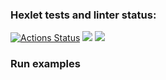 ### Hexlet tests and linter status:
[![Actions Status](https://github.com/ankoz2000/java-project-61/workflows/hexlet-check/badge.svg)](https://github.com/ankoz2000/java-project-61/actions)
<a href="https://codeclimate.com/github/ankoz2000/java-project-71/maintainability"><img src="https://api.codeclimate.com/v1/badges/8732f7655db6423c0af7/maintainability" /></a>
<a href="https://codeclimate.com/github/ankoz2000/java-project-71/test_coverage"><img src="https://api.codeclimate.com/v1/badges/8732f7655db6423c0af7/test_coverage" /></a>


### Run examples

